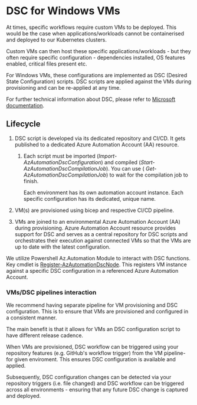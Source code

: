# DSC for Windows VMs

At times, specific workflows require custom VMs to be deployed. This would be
the case when applications/workloads cannot be containerised and deployed to
our Kubernetes clusters. 

Custom VMs can then host these specific applications/workloads - but they
often require specific configuration - dependencies installed, OS
features enabled, critical files present etc.

For Windows VMs, these configurations are implemented as DSC
(Desired State Configuration) scripts. DSC scripts are applied against
the VMs during provisioning and can be re-applied at any time.

For further technical information about DSC, please refer to
[Microsoft documentation](https://learn.microsoft.com/en-us/powershell/dsc/getting-started/wingettingstarted?view=dsc-1.1).

## Lifecycle

1. DSC script is developed via its dedicated repository and CI/CD. It gets
published to a dedicated Azure Automation Account (AA) resource.
   1. Each script must be imported (*Import-AzAutomationDscConfiguration*)
and compiled (*Start-AzAutomationDscCompilationJob*). You can use
( *Get-AzAutomationDscCompilationJob*) to wait for the compilation job
to finish. 

      Each environment has its own automation account instance. Each specific
configuration has its dedicated, unique name.

1. VM(s) are provisioned using bicep and respective CI/CD pipeline.

2. VMs are joined to an environmental Azure Automation Account (AA) during
provisioning. Azure Automation Account resource provides support for DSC
and serves as a central repository for DSC scripts and orchestrates their
execution against connected VMs so that the VMs are up to date with the
latest configuration.

We utilize Powershell Az.Automation Module to interact with DSC functions.
Key cmdlet is [Register-AzAutomationDscNode](https://learn.microsoft.com/en-us/powershell/module/az.automation/register-azautomationdscnode?view=azps-10.2.0).
This registers VM instance against a specific DSC configuration in a
referenced Azure Automation Account.

### VMs/DSC pipelines interaction

We recommend having separate pipeline for VM provisioning and DSC
configuration. This is to ensure that VMs are provisioned and configured
in a consistent manner. 

The main benefit is that it allows for VMs an DSC configuration script
to have different release cadence. 

When VMs are provisioned, DSC workflow can be triggered using your repository
features (e.g. GitHub's workflow trigger) from the VM pipeline- for given
enviroment. This ensures DSC configuration is available and applied.

Subsequently, DSC configuration changes can be detected via your repository
triggers (i.e. file changed) and DSC workflow can be triggered across all
environments - ensuring that any future DSC change is captured and deployed.